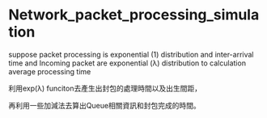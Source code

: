 # Network_packet_processing_simulation
suppose packet processing is exponential (1) distribution  and  inter-arrival time and Incoming packet are exponential (λ) distribution  to calculation average processing time  

利用exp(λ) funciton去產生出封包的處理時間以及出生間距，  

再利用一些加減法去算出Queue相關資訊和封包完成的時間。
